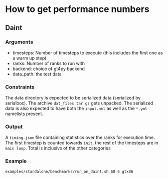 # How to get performance numbers

## Daint

### Arguments

- timesteps: Number of timesteps to execute (this includes the first one as a warm up step)
- ranks: Number of ranks to run with
- backend: choice of gt4py backend
- data_path: the test data

### Constraints

The data directory is expected to be serialized data (serialized by serialbox). The archive `dat_files.tar.gz` gets unpacked. The serialized data is also expected to have both the `input.nml` as well as the `*.yml` namelists present.

### Output

A `timing.json` file containing statistics over the ranks for execution time. The first timestep is counted towards `init`, the rest of the timesteps are in `main loop`. Total is inclusive of the other categories

### Example

`examples/standalone/benchmarks/run_on_daint.sh 60 6 gtx86`

